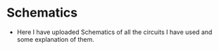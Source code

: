 # Schematics
- Here I have uploaded Schematics of all the circuits I have used and some explanation of them.
